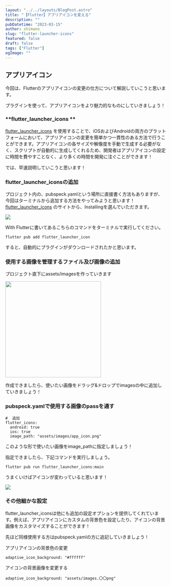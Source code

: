 ```yaml
---
layout: "../../layouts/BlogPost.astro"
title: "【Flutter】アプリアイコンを変える"
description: ""
pubDatetime: "2023-03-15"
author: shimano
slug: "flutter-launcher-icons"
featured: false
draft: false
tags: ["Flutter"]
ogImage: ""
---
```


## アプリアイコン

今回は、Flutterのアプリアイコンの変更の仕方について解説していこうと思います。

プラグインを使って、アプリアイコンをより魅力的なものにしていきましょう！

### **flutter_launcher_icons **

 [flutter_launcher_icons](https://pub.dev/packages/flutter_launcher_icons) を使用することで、iOSおよびAndroidの両方のプラットフォームにおいて、アプリアイコンの変更を簡単かつ一貫性のある方法で行うことができます。アプリアイコンの各サイズや解像度を手動で生成する必要がなく、スクリプトが自動的に生成してくれるため、開発者はアプリアイコンの設定に時間を費やすことなく、より多くの時間を開発に注ぐことができます！

では、早速説明していこうと思います！

### **flutter_launcher_iconsの追加**

プロジェクト内の、pubspeck.yamlという場所に直接書く方法もありますが、今回はターミナルから追加する方法をやってみようと思います！[flutter_launcher_icons](https://pub.dev/packages/flutter_launcher_icons) のサイトから、Installingを選んでいただきます。

![](/images/wp-content/uploads/2023/03/スクリーンショット-2023-03-15-17.12.53-1024x765.png)

With Flutterに書いてあるこちらのコマンドをターミナルで実行してください。

```
flutter pub add flutter_launcher_icon
```

すると、自動的にプラグインがダウンロードされたかと思います。

### 使用する画像を管理するファイル及び画像の追加

プロジェクト直下にassets/imagesを作っていきます

<img src="/images/wp-content/uploads/2023/03/スクリーンショット-2023-03-15-17.30.04.png" alt="" width="300">

作成できましたら、使いたい画像をドラッグ&ドロップでimagesの中に追加していきましょう！

### pubspeck.yamlで使用する画像のpassを通す

```
#  追加
flutter_icons:
  android: true
  ios: true
  image_path: "assets/images/app_icon.png"
```

このような形で使いたい画像をimage_pathに指定しましょう！

指定できましたら、下記コマンドを実行しましょう。

```
flutter pub run flutter_launcher_icons:main
```

うまくいけばアイコンが変わっていると思います！

![](/images/wp-content/uploads/2023/03/IMG_4885-1024x732.jpg)

### その他細かな設定

flutter_launcher_iconsは他にも追加の設定オプションを提供してくれています。例えば、アプリアイコンにカスタムの背景色を設定したり、アイコンの背景画像をカスタマイズすることができます！

先ほど同様使用する方はpubspeck.yamlの方に追記していきましょう！

アプリアイコンの背景色の変更

```
adaptive_icon_background: "#ffffff"
```

アイコンの背景画像を変更する

```
adaptive_icon_background: "assets/images.〇〇png"
```
